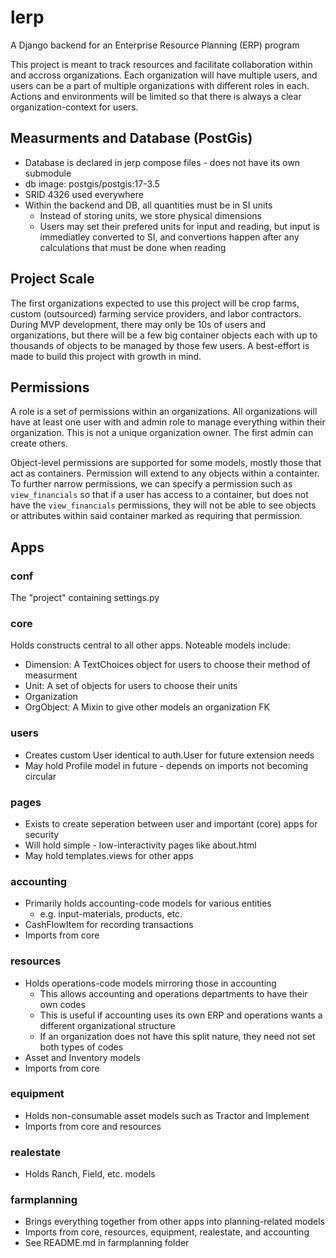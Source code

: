 # lerp
A Django backend for an Enterprise Resource Planning (ERP) program

This project is meant to track resources and facilitate collaboration within and
accross organizations. Each organization will have multiple users, and users can
be a part of multiple organizations with different roles in each. Actions and
environments will be limited so that there is always a clear
organization-context for users.

## Measurments and Database (PostGis)
- Database is declared in jerp compose files - does not have its own submodule
- db image: postgis/postgis:17-3.5
- SRID 4326 used everywhere
- Within the backend and DB, all quantities must be in SI units
    - Instead of storing units, we store physical dimensions
    - Users may set their prefered units for input and reading, but input
    is immediatley converted to SI, and convertions happen after any
    calculations that must be done when reading

## Project Scale
The first organizations expected to use this project will be crop farms,
custom (outsourced) farming service providers, and labor contractors. During MVP
development, there may only be 10s of users and organizations, but there will be
a few big container objects each with up to thousands of objects to be managed
by those few users. A best-effort is made to build this project with growth
in mind.

## Permissions
A role is a set of permissions within an organizations. All organizations will
have at least one user with and admin role to manage everything within their
organization. This is not a unique organization owner. The first admin can
create others.

Object-level permissions are supported for some models, mostly those that act as
containers. Permission will extend to any objects within a containter.
To further narrow permissions, we can specify a permission such as
`view_financials` so that if a user has access to a container, but does not have
the `view_financials` permissions, they will not be able to see objects or
attributes within said container marked as requiring that permission.

## Apps

### conf
The "project" containing settings.py

### core
Holds constructs central to all other apps. Noteable models include:
- Dimension: A TextChoices object for users to choose their method of measurment
- <Dimension>Unit: A set of objects for users to choose their units
- Organization
- OrgObject: A Mixin to give other models an organization FK

### users
- Creates custom User identical to auth.User for future extension needs
- May hold Profile model in future - depends on imports not becoming circular

### pages
- Exists to create seperation between user and important (core) apps for
security
- Will hold simple - low-interactivity pages like about.html
- May hold templates.views for other apps

### accounting
- Primarily holds accounting-code models for various entities
    - e.g. input-materials, products, etc.
- CashFlowItem for recording transactions
- Imports from core

### resources
- Holds operations-code models mirroring those in accounting
    - This allows accounting and operations departments to have their own codes
    - This is useful if accounting uses its own ERP and operations wants a
    different organizational structure
    - If an organization does not have this split nature, they need not set both
    types of codes
- Asset and Inventory models
- Imports from core

### equipment
- Holds non-consumable asset models such as Tractor and Implement
- Imports from core and resources

### realestate
- Holds Ranch, Field, etc. models

### farmplanning
- Brings everything together from other apps into planning-related models
- Imports from core, resources, equipment, realestate, and accounting
- See README.md in farmplanning folder
